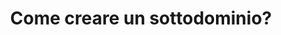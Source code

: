 ---
title: "Come creare un sottodominio?"
excerpt: "Questa guida ti mostra la definizione di un sottodominio e come crearlo in OVHcloud"
updated: 2023-11-28
---